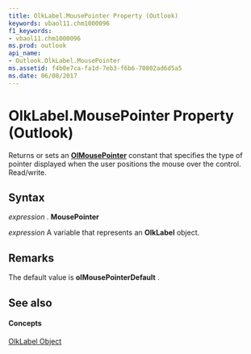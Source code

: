 ```yaml
---
title: OlkLabel.MousePointer Property (Outlook)
keywords: vbaol11.chm1000096
f1_keywords:
- vbaol11.chm1000096
ms.prod: outlook
api_name:
- Outlook.OlkLabel.MousePointer
ms.assetid: f4b0e7ca-fa1d-7eb3-f6b6-70802ad6d5a5
ms.date: 06/08/2017
---
```



# OlkLabel.MousePointer Property (Outlook)

Returns or sets an  **[OlMousePointer](Outlook.OlMousePointer.md)** constant that specifies the type of pointer displayed when the user positions the mouse over the control. Read/write.


## Syntax

 _expression_ . **MousePointer**

 _expression_ A variable that represents an **OlkLabel** object.


## Remarks

The default value is  **olMousePointerDefault** .


## See also


#### Concepts


[OlkLabel Object](Outlook.OlkLabel.md)

